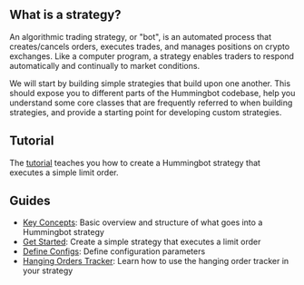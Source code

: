 ## What is a strategy?

An algorithmic trading strategy, or "bot", is an automated process that creates/cancels orders, executes trades, and manages positions on crypto exchanges. Like a computer program, a strategy enables traders to respond automatically and continually to market conditions.

We will start by building simple strategies that build upon one another. This should expose you to different parts of the Hummingbot codebase, help you understand some core classes that are frequently referred to when building strategies, and provide a starting point for developing custom strategies. 

## Tutorial

The [tutorial](./tutorial) teaches you how to create a Hummingbot strategy that executes a simple limit order.

## Guides

* [Key Concepts](./key-concepts): Basic overview and structure of what goes into a Hummingbot strategy
* [Get Started](https://docs.hummingbot.io/developers/strategies/tutorial/#create-a-strategy): Create a simple strategy that executes a limit order
* [Define Configs](./config): Define configuration parameters
* [Hanging Orders Tracker](./hanging-orders): Learn how to use the hanging order tracker in your strategy

<!-- 
* [Display Status](./status): Customize what is displayed when the user runs the `status` command
* [Access Order Book Data](./order-book): Access real-time order book data from the strategy 
-->
